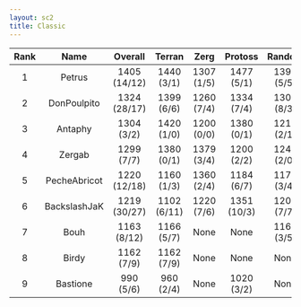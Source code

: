 ```yaml
---
layout: sc2
title: Classic
---
```

| Rank | Name         | Overall      | Terran      | Zerg       | Protoss     | Random     |
|:----:|:------------:|:------------:|:-----------:|:----------:|:-----------:|:----------:|
| 1    | Petrus       | 1405 (14/12) | 1440 (3/1)  | 1307 (1/5) | 1477 (5/1)  | 1399 (5/5) |
| 2    | DonPoulpito  | 1324 (28/17) | 1399 (6/6)  | 1260 (7/4) | 1334 (7/4)  | 1305 (8/3) |
| 3    | Antaphy      | 1304 (3/2)   | 1420 (1/0)  | 1200 (0/0) | 1380 (0/1)  | 1219 (2/1) |
| 4    | Zergab       | 1299 (7/7)   | 1380 (0/1)  | 1379 (3/4) | 1200 (2/2)  | 1240 (2/0) |
| 5    | PecheAbricot | 1220 (12/18) | 1160 (1/3)  | 1360 (2/4) | 1184 (6/7)  | 1179 (3/4) |
| 6    | BackslashJaK | 1219 (30/27) | 1102 (6/11) | 1220 (7/6) | 1351 (10/3) | 1203 (7/7) |
| 7    | Bouh         | 1163 (8/12)  | 1166 (5/7)  |None        |None         | 1161 (3/5) |
| 8    | Birdy        | 1162 (7/9)   | 1162 (7/9)  |None        |None         |None        |
| 9    | Bastione     | 990 (5/6)    | 960 (2/4)   |None        | 1020 (3/2)  |None        |

